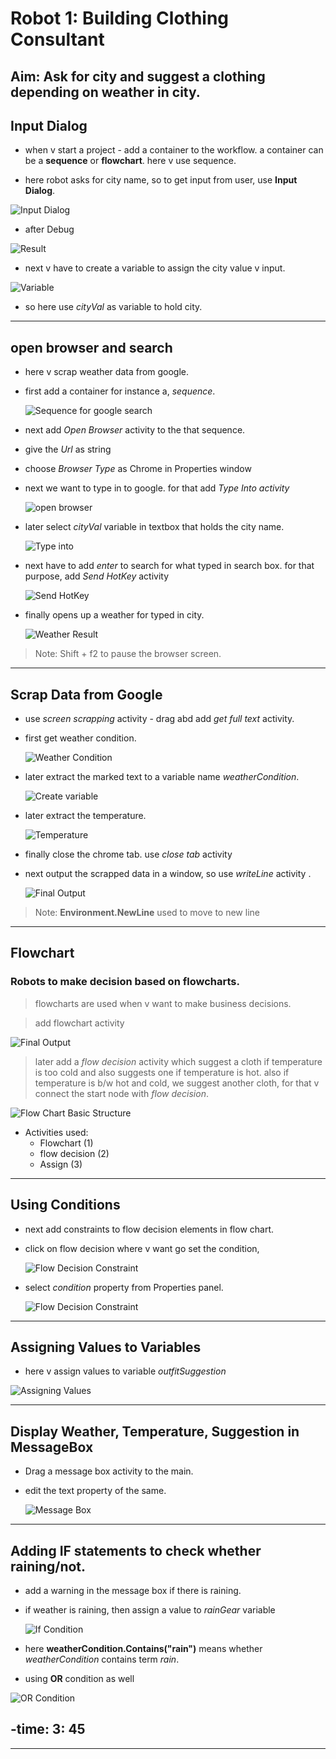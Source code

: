 # Robot 1: Building Clothing Consultant

## Aim: Ask for city and suggest a clothing depending on weather in city.

## Input Dialog

- when v start a project - add a container to the workflow. a container
  can be a **sequence** or **flowchart**. here v use sequence.

- here robot asks for city name, so to get input from user, use **Input Dialog**.

![Input Dialog](./screenshots/robot1/image1.PNG 'image')

- after Debug

![Result](./screenshots/robot1/image2.PNG 'image')

- next v have to create a variable to assign the city value v input.

![Variable](./screenshots/robot1/image3.PNG 'image')

- so here use _cityVal_ as variable to hold city.

---

## open browser and search

- here v scrap weather data from google.

- first add a container for instance a, _sequence_.

  ![Sequence for google search](./screenshots/robot1/image7.jpg 'image')

- next add _Open Browser_ activity to the that sequence.

- give the _Url_ as string

- choose _Browser Type_ as Chrome in Properties window

- next we want to type in to google. for that add _Type Into activity_

  ![open browser](./screenshots/robot1/image6.jpg 'image')

- later select _cityVal_ variable in textbox
  that holds the city name.

  ![Type into](./screenshots/robot1/image5.jpg 'image')

- next have to add _enter_ to search for what typed in search box. for that purpose, add _Send HotKey_ activity

  ![Send HotKey](./screenshots/robot1/image4.PNG 'image')

- finally opens up a weather for typed in city.

  ![Weather Result](./screenshots/robot1/image8.jpg 'image')

> Note: Shift + f2 to pause the browser screen.

---

## Scrap Data from Google

- use _screen scrapping_ activity - drag abd add _get full text_ activity.

- first get weather condition.

  ![Weather Condition](./screenshots/robot1/image9.jpg 'image')

- later extract the marked text to a variable name _weatherCondition_.

  ![Create variable](./screenshots/robot1/image10.jpg 'image')

- later extract the temperature.

  ![Temperature](./screenshots/robot1/image13.jpg 'image')

- finally close the chrome tab. use _close tab_ activity

- next output the scrapped data in a window, so use _writeLine_ activity .

  ![Final Output](./screenshots/robot1/image15.jpg 'image')

> Note: **Environment.NewLine** used to move to new line

---

## Flowchart

### Robots to make decision based on flowcharts.

> flowcharts are used when v want to make business decisions.

> add flowchart activity

![Final Output](./screenshots/robot1/image16.jpg 'image')

> later add a _flow decision_ activity which suggest a cloth if temperature is too cold and also suggests one if temperature is hot. also if temperature is b/w hot and cold, we suggest another cloth, for that v connect the start node with _flow decision_.

![Flow Chart Basic Structure](./screenshots/robot1/image17.jpg 'image')

- Activities used:
  - Flowchart (1)
  - flow decision (2)
  - Assign (3)

---

## Using Conditions

- next add constraints to flow decision elements in flow chart.

- click on flow decision where v want go set the condition,

  ![Flow Decision Constraint](./screenshots/robot1/image20.jpg 'image')

- select _condition_ property from Properties panel.

  ![Flow Decision Constraint](./screenshots/robot1/image19.jpg 'image')

---

## Assigning Values to Variables

- here v assign values to variable _outfitSuggestion_

![Assigning Values](./screenshots/robot1/image21.jpg 'image')

---

## Display Weather, Temperature, Suggestion in MessageBox

- Drag a message box activity to the main.
- edit the text property of the same.

  ![Message Box](./screenshots/robot1/image25.jpg 'image')

---

## Adding IF statements to check whether raining/not.

- add a warning in the message box if there is raining.

- if weather is raining, then assign a value to _rainGear_ variable

  ![If Condition](./screenshots/robot1/image26.jpg 'image')

- here **weatherCondition.Contains("rain")** means
  whether _weatherCondition_ contains term _rain_.

- using **OR** condition as well

![OR Condition](./screenshots/robot1/image27.jpg 'image')

## **-time: 3: 45**

---
